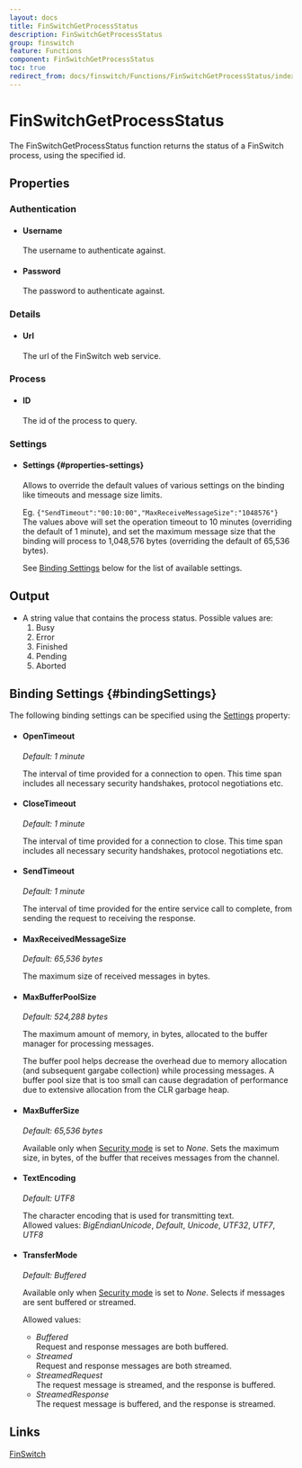 ```yaml
---
layout: docs
title: FinSwitchGetProcessStatus
description: FinSwitchGetProcessStatus
group: finswitch
feature: Functions
component: FinSwitchGetProcessStatus
toc: true
redirect_from: docs/finswitch/Functions/FinSwitchGetProcessStatus/index
---
```

FinSwitchGetProcessStatus
=========================

The FinSwitchGetProcessStatus function returns the status of a FinSwitch
process, using the specified id.

Properties
----------

### Authentication

-  #### Username

    The username to authenticate against.

-  #### Password

    The password to authenticate against.

### Details

-  #### Url

    The url of the FinSwitch web service.

### Process

-  #### ID

    The id of the process to query.
    
### Settings
-  #### Settings {#properties-settings}

    Allows to override the default values of various settings on the 
    binding like timeouts and message size limits.
  
    Eg. `{"SendTimeout":"00:10:00","MaxReceiveMessageSize":"1048576"}`  
    The values above will set the operation timeout to 10 minutes 
    (overriding the default of 1 minute), and set the maximum message
    size that the binding will process to 1,048,576 bytes (overriding
    the default of 65,536 bytes).

    See [Binding Settings](#bindingSettings) below for the list of 
    available settings.

Output
------

-  A string value that contains the process status. Possible values
    are:
    1.  Busy
    2.  Error
    3.  Finished
    4.  Pending
    5.  Aborted

Binding Settings {#bindingSettings}
--------------------------

The following binding settings can be specified using the [Settings](#properties-settings)
property:

- #### OpenTimeout

    *Default: 1 minute*

    The interval of time provided for a connection to open. This time 
    span includes all necessary security handshakes, protocol negotiations 
    etc.

- #### CloseTimeout

    *Default: 1 minute*

    The interval of time provided for a connection to close. This time span 
    includes all necessary security handshakes, protocol negotiations etc.

- #### SendTimeout

     *Default: 1 minute*

     The interval of time provided for the entire service call to complete, 
     from sending the request to receiving the response.

- #### MaxReceivedMessageSize

     *Default: 65,536 bytes*

     The maximum size of received messages in bytes. 

- #### MaxBufferPoolSize

     *Default: 524,288 bytes*

     The maximum amount of memory, in bytes, allocated to the buffer manager
     for processing messages. 

     The buffer pool helps decrease the overhead due to memory allocation 
     (and subsequent gargabe collection) while processing messages. A buffer
     pool size that is too small can cause degradation of performance due to
     extensive allocation from the CLR garbage heap. 

- #### MaxBufferSize

     *Default: 65,536 bytes*

     Available only when [Security mode](#properties-securityMode) is set to
     *None*. Sets the maximum size, in bytes, of the buffer that receives 
     messages from the channel. 

- #### TextEncoding

     *Default: UTF8*

     The character encoding that is used for transmitting text.  
     Allowed values: *BigEndianUnicode*, *Default*, *Unicode*, *UTF32*, 
     *UTF7*, *UTF8*

- #### TransferMode

    *Default: Buffered*

     Available only when [Security mode](#properties-securityMode) is set to
     *None*. Selects if messages are sent buffered or streamed.
  
     Allowed values: 
     - *Buffered*  
        Request and response messages are both buffered.
     - *Streamed*  
        Request and response messages are both streamed.
     - *StreamedRequest*  
        The request message is streamed, and the response is buffered.
     - *StreamedResponse*  
        The request message is buffered, and the response is streamed. 	

Links
-----

[FinSwitch](http://www.finswitch.com/)
